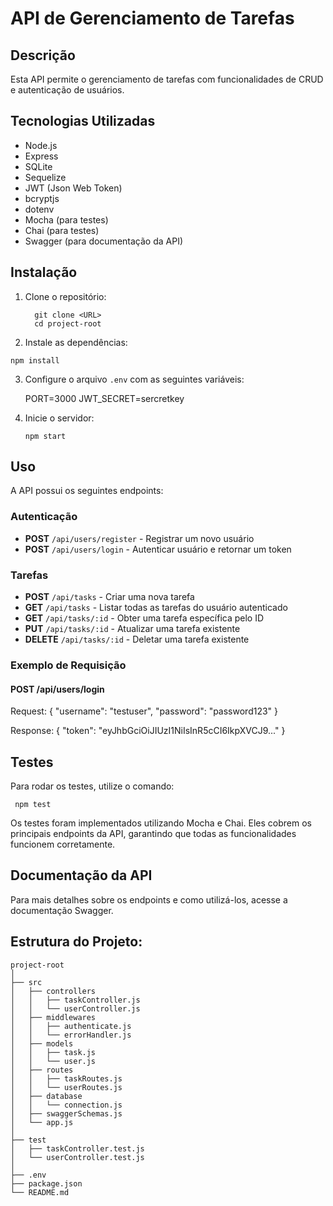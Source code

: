 # API de Gerenciamento de Tarefas

## Descrição

Esta API permite o gerenciamento de tarefas com funcionalidades de CRUD e autenticação de usuários.

## Tecnologias Utilizadas

- Node.js
- Express
- SQLite
- Sequelize
- JWT (Json Web Token)
- bcryptjs
- dotenv
- Mocha (para testes)
- Chai (para testes)
- Swagger (para documentação da API)

## Instalação

1. Clone o repositório:
   ```plaintext
     git clone <URL>
     cd project-root
      ``` 

2. Instale as dependências:

```plaintext
npm install
```
    


3. Configure o arquivo `.env` com as seguintes variáveis:

    PORT=3000
    JWT_SECRET=sercretkey
    

4. Inicie o servidor:
   ```plaintext
   npm start
    ```
   
    

## Uso

A API possui os seguintes endpoints:

### Autenticação

- **POST** `/api/users/register` - Registrar um novo usuário
- **POST** `/api/users/login` - Autenticar usuário e retornar um token

### Tarefas

- **POST** `/api/tasks` - Criar uma nova tarefa
- **GET** `/api/tasks` - Listar todas as tarefas do usuário autenticado
- **GET** `/api/tasks/:id` - Obter uma tarefa específica pelo ID
- **PUT** `/api/tasks/:id` - Atualizar uma tarefa existente
- **DELETE** `/api/tasks/:id` - Deletar uma tarefa existente

### Exemplo de Requisição

#### POST /api/users/login

Request:
{
  "username": "testuser",
  "password": "password123"
}

Response:
{
  "token": "eyJhbGciOiJIUzI1NiIsInR5cCI6IkpXVCJ9..."
}

## Testes
Para rodar os testes, utilize o comando:
   ```plaintext
    npm test
   ```


Os testes foram implementados utilizando Mocha e Chai. Eles cobrem os principais endpoints da API, garantindo que todas as funcionalidades funcionem corretamente.

## Documentação da API
Para mais detalhes sobre os endpoints e como utilizá-los, acesse a documentação Swagger.

 ## Estrutura do Projeto:
   ```plaintext
   project-root
│
├── src
│   ├── controllers
│   │   ├── taskController.js
│   │   └── userController.js
│   ├── middlewares
│   │   ├── authenticate.js
│   │   └── errorHandler.js
│   ├── models
│   │   ├── task.js
│   │   └── user.js
│   ├── routes
│   │   ├── taskRoutes.js
│   │   └── userRoutes.js
│   ├── database
│   │   └── connection.js
│   ├── swaggerSchemas.js
│   └── app.js
│
├── test
│   ├── taskController.test.js
│   └── userController.test.js
│
├── .env
├── package.json
└── README.md
   ```
